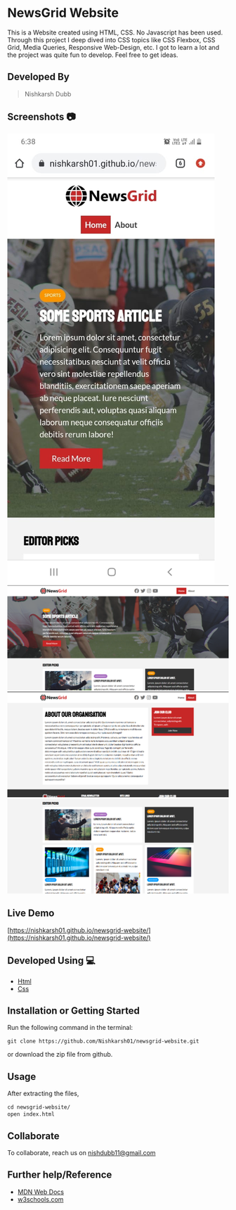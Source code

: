 # NewsGrid Website
This is a Website created using HTML, CSS. No Javascript has been used. Through this project I deep dived into CSS topics like CSS Flexbox, CSS Grid, Media Queries, Responsive Web-Design, etc. I got to learn a lot and the project was quite fun to develop.
Feel free to get ideas.

## Developed By 
> Nishkarsh Dubb

## Screenshots 📷
![Website Mobile Screenshot](img/screenshots/0.jpg)
![Website Desktop Screenshot 1](img/screenshots/1.png)
![Website Desktop Screenshot 2](img/screenshots/2.png)
![Website Desktop Screenshot 3](img/screenshots/3.png)


## Live Demo 

 [https://nishkarsh01.github.io/newsgrid-website/](https://nishkarsh01.github.io/newsgrid-website/)

## Developed Using 💻

+ [Html](https://developer.mozilla.org/en-US/docs/Web/HTML)
+ [Css](https://developer.mozilla.org/en-US/docs/Web/CSS)

## Installation or Getting Started

Run the following command in the terminal:

	git clone https://github.com/Nishkarsh01/newsgrid-website.git
or download the zip file from github.
    

## Usage
After extracting the files,

    cd newsgrid-website/
    open index.html

## Collaborate
To collaborate, reach us on [nishdubb11@gmail.com]()

## Further help/Reference

+ [MDN Web Docs](https://developer.mozilla.org/en-US/)
+ [w3schools.com](https://www.w3schools.com/)
    






